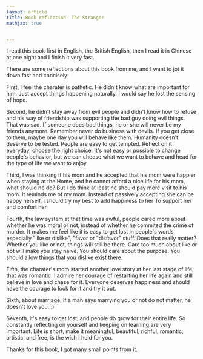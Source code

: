 ```yaml
---
layout: article
title: Book reflection- The Stranger
mathjax: true


---
```

I read this book first in English, the British English, then I read it in Chinese at one night and I finish it very fast. 

There are some reflections about this book from me, and I want to jot it down fast and concisely:

First, I feel the charater is pathetic. He didn't know what are important for him. Just accept things happening naturally. I would say he lost the sensing of hope.

Second, he didn't stay away from evil people and didn't know how to refuse and his way of friendship was supporting the bad guy doing evil things. That was sad. If someone does bad things, he or she will never be my friends anymore. Remember never do business with devils. If you get close to them, maybe one day you will behave like them. Humanity doesn't deserve to be tested. People are easy to get tempted. Reflect on it everyday, choose the right choice. It's not easy or possible to change people's behavior, but we can choose what we want to behave and head for the type of life we want to enjoy.

Third, I was thinking if his mom and he accepted that his mom were happier when staying at the Home, and he cannot afford a nice life for his mom, what should he do? But I do think at least he should pay more visit to his mom. It reminds me of my mom. Instead of passively accepting she can be happy herself, I should try my best to add happiness to her To support her and comfort her.

Fourth, the law system at that time was awful, people cared more about whether he was moral or not, instead of whether he commited the crime of murder. It makes me feel like it is easy to get lost in people's words especially "like or dislike", "favor or "disfavor" stuff. Does that really matter? Whether you like or not, things will still be there. Care too much about like or not will make you stay naive. You should care about the purpose. You should allow things that you dislike exist there. 

Fifth, the charater's mom started another love story at her last stage of life, that was romantic. I admire her courage of restarting her life again and still believe in love and chase for it. Everyone deserves happiness and should have the courage to look for it and try it out. 

Sixth, about marriage, if a man says marrying you or not do not matter, he doesn't love you. :) 

Seventh, it's easy to get lost, and people do grow for their entire life. So constantly reflecting on yourself and keeping on learning are very important. Life is short, make it meaningful, beautiful, richful, romantic, artistic, and free, is the wish I hold for you.

Thanks for this book, I got many small points from it.

